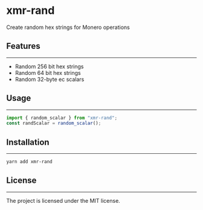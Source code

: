 # xmr-rand

Create random hex strings for Monero operations

## Features

---

-   Random 256 bit hex strings
-   Random 64 bit hex strings
-   Random 32-byte ec scalars

## Usage

---

```ts
import { random_scalar } from "xmr-rand";
const randScalar = random_scalar();
```

## Installation

---

```sh
yarn add xmr-rand
```

## License

---

The project is licensed under the MIT license.
